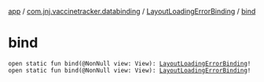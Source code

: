 [app](../../index.md) / [com.jnj.vaccinetracker.databinding](../index.md) / [LayoutLoadingErrorBinding](index.md) / [bind](./bind.md)

# bind

`open static fun bind(@NonNull view: View): `[`LayoutLoadingErrorBinding`](index.md)`!`
`open static fun bind(@NonNull view: View): `[`LayoutLoadingErrorBinding`](index.md)`!`